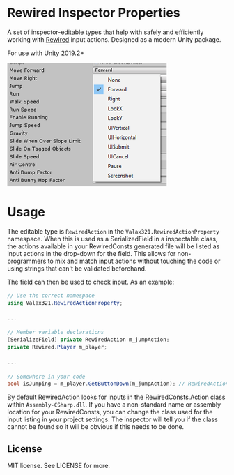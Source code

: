 # Rewired Inspector Properties

A set of inspector-editable types that help with safely and efficiently working with [Rewired](https://assetstore.unity.com/packages/tools/utilities/rewired-21676) input actions. Designed as a modern Unity package.

For use with Unity 2019.2+

![Preview image](showcase.png)

# Usage

The editable type is `RewiredAction` in the `Valax321.RewiredActionProperty` namespace. When this is used as a SerializedField in a inspectable class, the actions available in your RewiredConsts generated file will be listed as input actions in the drop-down for the field. This allows for non-programmers to mix and match input actions without touching the code or using strings that can't be validated beforehand.

The field can then be used to check input. As an example:
```csharp
// Use the correct namespace
using Valax321.RewiredActionProperty;

...

// Member variable declarations
[SerializeField] private RewiredAction m_jumpAction;
private Rewired.Player m_player;

...

// Somewhere in your code
bool isJumping = m_player.GetButtonDown(m_jumpAction); // RewiredAction automatically casts to int so it can be used transparently
```

By default RewiredAction looks for inputs in the RewiredConsts.Action class within `Assembly-CSharp.dll`. If you have a non-standard name or assembly location for your RewiredConsts, you can change the class used for the input listing in your project settings. The inspector will tell you if the class cannot be found so it will be obvious if this needs to be done.

## License
MIT license. See LICENSE for more.